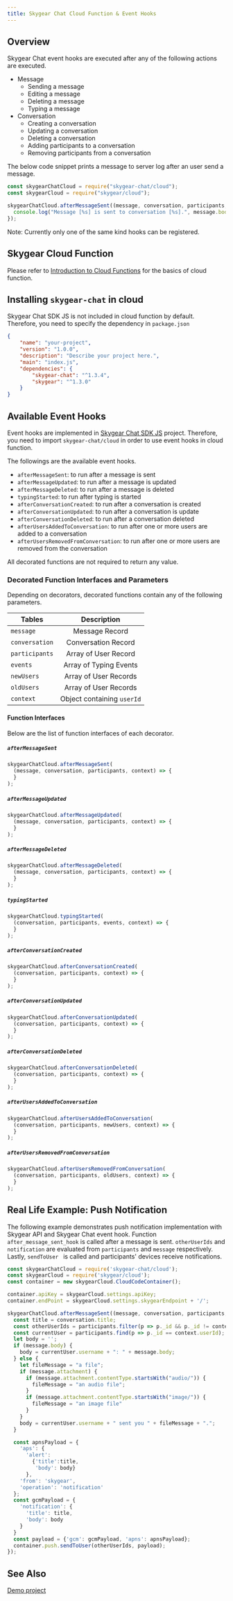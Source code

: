 ```yaml
---
title: Skygear Chat Cloud Function & Event Hooks
---
```


## Overview
Skygear Chat event hooks are executed after any of the following actions are executed.

- Message
    - Sending a message
    - Editing a message
    - Deleting a message
    - Typing a message
- Conversation
    - Creating a conversation
    - Updating a conversation
    - Deleting a conversation
    - Adding participants to a conversation
    - Removing participants from a conversation

The below code snippet prints a message to server log after an user send a message.

```javascript
const skygearChatCloud = require("skygear-chat/cloud");
const skygearCloud = require("skygear/cloud");

skygearChatCloud.afterMessageSent((message, conversation, participants, context) => {
  console.log("Message [%s] is sent to conversation [%s].", message.body, conversation.title);
});
```

Note: Currently only one of the same kind hooks can be registered.

## Skygear Cloud Function
Please refer to [Introduction to Cloud Functions](https://docs.skygear.io/guides/cloud-function/intro-and-deployment/) for the basics of cloud function.

## Installing `skygear-chat` in cloud
Skygear Chat SDK JS is not included in cloud function by default. Therefore, you need to specify the dependency in `package.json`

```json
{
    "name": "your-project",
    "version": "1.0.0",
    "description": "Describe your project here.",
    "main": "index.js",
    "dependencies": {
        "skygear-chat": "^1.3.4",
        "skygear": "^1.3.0"
    }
}
```

## Available Event Hooks
Event hooks are implemented in [Skygear Chat SDK JS](https://github.com/skygeario/chat-SDK-JS) project. Therefore, you need to import `skygear-chat/cloud` in order to use event hooks in cloud function.

The followings are the available event hooks.

- `afterMessageSent`: to run after a message is sent
- `afterMessageUpdated`: to run after a message is updated
- `afterMessageDeleted`: to run after a message is deleted
- `typingStarted`: to run after typing is started
- `afterConversationCreated`: to run after a conversation is created
- `afterConversationUpdated`: to run after a conversation is update
- `afterConversationDeleted`: to run after a conversation deleted
- `afterUsersAddedToConversation`: to run after one or more users are added to a conversation
- `afterUsersRemovedFromConversation`: to run after one or more users are removed from the conversation

All decorated functions are not required to return any value.


### Decorated Function Interfaces and Parameters

Depending on decorators, decorated functions contain any of the following parameters.

| Tables        | Description                 |
| ------------- |:---------------------------:|
| `message`     | Message Record              |
| `conversation`| Conversation Record         |
| `participants`| Array of User Record        |
| `events`      | Array of Typing Events      |
| `newUsers`    | Array of User Records       |
| `oldUsers`    | Array of User Records       |
| `context`     | Object containing `userId`  |


#### Function Interfaces
Below are the list of function interfaces of each decorator.

##### `afterMessageSent`
```javascript
skygearChatCloud.afterMessageSent(
  (message, conversation, participants, context) => {
  }
);
```
##### `afterMessageUpdated`
```javascript
skygearChatCloud.afterMessageUpdated(
  (message, conversation, participants, context) => {
  }
);
```
##### `afterMessageDeleted`
```javascript
skygearChatCloud.afterMessageDeleted(
  (message, conversation, participants, context) => {
  }
);
```
##### `typingStarted`
```javascript
skygearChatCloud.typingStarted(
  (conversation, participants, events, context) => {
  }
);
```
##### `afterConversationCreated`
```javascript
skygearChatCloud.afterConversationCreated(
  (conversation, participants, context) => {
  }
);
```
##### `afterConversationUpdated`
```javascript
skygearChatCloud.afterConversationUpdated(
  (conversation, participants, context) => {
  }
);
```
##### `afterConversationDeleted`
```javascript
skygearChatCloud.afterConversationDeleted(
  (conversation, participants, context) => {
  }
);
```
##### `afterUsersAddedToConversation`
```javascript
skygearChatCloud.afterUsersAddedToConversation(
  (conversation, participants, newUsers, context) => {
  }
);
```
##### `afterUsersRemovedFromConversation`
```javascript
skygearChatCloud.afterUsersRemovedFromConversation(
  (conversation, participants, oldUsers, context) => {
  }
);
```


## Real Life Example: Push Notification
The following example demonstrates push notification implementation with Skygear API and Skygear Chat event hook. Function `after_message_sent_hook` is called after a message is sent. `otherUserIds` and `notification` are evaluated from `participants` and `message` respectively. Lastly, `sendToUser ` is called and participants' devices receive notifications.

```javascript
const skygearChatCloud = require('skygear-chat/cloud');
const skygearCloud = require('skygear/cloud');
const container = new skygearCloud.CloudCodeContainer();

container.apiKey = skygearCloud.settings.apiKey;
container.endPoint = skygearCloud.settings.skygearEndpoint + '/';

skygearChatCloud.afterMessageSent((message, conversation, participants, context) => {
  const title = conversation.title;
  const otherUserIds = participants.filter(p => p._id && p._id != context.userId).map(p => p._id);
  const currentUser = participants.find(p => p._id == context.userId);
  let body = '';
  if (message.body) {
    body = currentUser.username + ": " + message.body;
  } else {
    let fileMessage = "a file";
    if (message.attachment) {
      if (message.attachment.contentType.startsWith("audio/")) {
        fileMessage = "an audio file";
      }
      if (message.attachment.contentType.startsWith("image/")) {
        fileMessage = "an image file"
      }
    }
    body = currentUser.username + " sent you " + fileMessage + ".";
  }

  const apnsPayload = {
    'aps': {
      'alert':
        {'title':title,
         'body': body}
      },
    'from': 'skygear',
    'operation': 'notification'
  };
  const gcmPayload = {
    'notification': {
      'title': title,
      'body': body
    }
  }
  const payload = {'gcm': gcmPayload, 'apns': apnsPayload};
  container.push.sendToUser(otherUserIds, payload);
});

```


## See Also
[Demo project](https://github.com/skygear-demo/cloud-chat-demo-js)
